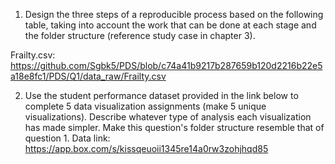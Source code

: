 1. Design the three steps of a reproducible process based on the following table, taking into account the work that can be done at each stage    and the folder structure (reference study case in chapter 3).

Frailty.csv: https://github.com/Sgbk5/PDS/blob/c74a41b9217b287659b120d2216b22e5a18e8fc1/PDS/Q1/data_raw/Frailty.csv

2. Use the student performance dataset provided in the link below to complete 5 data visualization assignments (make 5 unique visualizations). Describe whatever type of analysis each visualization has made simpler. Make this question's folder structure resemble that of question 1.
Data link: https://app.box.com/s/kissqeuoii1345re14a0rw3zohjhqd85

